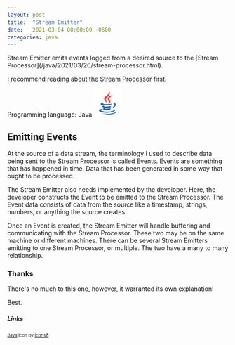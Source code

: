 ```yaml
---
layout: post
title:  "Stream Emitter"
date:   2021-03-04 08:00:00 -0600
categories: java 
---
```

<link rel="stylesheet" href="/css/styles.css">
Stream Emitter emits events logged from a desired source to the [Stream Processor](/java/2021/03/26/stream-processor.html).

I recommend reading about the [Stream Processor](/java/2021/03/26/stream-processor.html) first.

Programming language: Java <img src="/img/java.png" class="inline-icon" style="width: 64px; height: 64px;"/>

## Emitting Events
At the source of a data stream, the terminology I used to describe data being sent to the Stream Processor is called Events. Events are something that has happened in time. Data that has been generated in some way that ought to be processed.

The Stream Emitter also needs implemented by the developer. Here, the developer constructs the Event to be emitted to the Stream Processor. The Event data consists of data from the source like a timestamp, strings, numbers, or anything the source creates. 

Once an Event is created, the Stream Emitter will handle buffering and communicating with the Stream Processor. These two may be on the same machine or different machines. There can be several Stream Emitters emitting to one Stream Processor, or multiple. The two have a many to many relationship.

### Thanks
There's no much to this one, however, it warranted its own explanation!

Best.

##### Links
<div style="font-size: 10px;">
<a target="_blank" href="https://icons8.com/icon/13679/java">Java</a> icon by <a target="_blank" href="https://icons8.com">Icons8</a>
</div>
